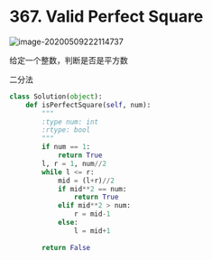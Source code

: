 # 367. Valid Perfect Square

![image-20200509222114737](../../../.assert/image-20200509222114737.png)

给定一个整数，判断是否是平方数

二分法

~~~python
class Solution(object):
    def isPerfectSquare(self, num):
        """
        :type num: int
        :rtype: bool
        """
        if num == 1:
            return True
        l, r = 1, num//2
        while l <= r:
            mid = (l+r)//2
            if mid**2 == num:
                return True
            elif mid**2 > num:
                r = mid-1
            else:
                l = mid+1
                
        return False
~~~

